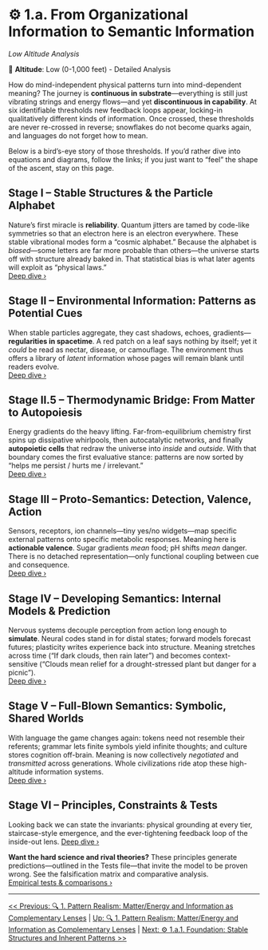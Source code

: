 # ⚙️ 1.a. From Organizational Information to Semantic Information
<!-- markdownlint-disable MD036 -->
*Low Altitude Analysis*
<!-- markdownlint-enable MD036 -->

📍 **Altitude**: Low (0-1,000 feet) - Detailed Analysis

How do mind-independent physical patterns turn into mind-dependent meaning?  The journey is **continuous in substrate**—everything is still just vibrating strings and energy flows—and yet **discontinuous in capability**.  At six identifiable thresholds new feedback loops appear, locking-in qualitatively different kinds of information.  Once crossed, these thresholds are never re-crossed in reverse; snowflakes do not become quarks again, and languages do not forget how to mean.

Below is a bird’s-eye story of those thresholds.  If you’d rather dive into equations and diagrams, follow the links; if you just want to “feel” the shape of the ascent, stay on this page.

## Stage I – Stable Structures & the Particle Alphabet

Nature’s first miracle is **reliability**.  Quantum jitters are tamed by code-like symmetries so that an electron here is an electron everywhere.  These stable vibrational modes form a  “cosmic alphabet.”  Because the alphabet is *biased*—some letters are far more probable than others—the universe starts off with structure already baked in.  That statistical bias is what later agents will exploit as “physical laws.”  
[Deep dive ›](1a1-foundation.md)

## Stage II – Environmental Information: Patterns as Potential Cues

When stable particles aggregate, they cast shadows, echoes, gradients—**regularities in spacetime**.  A red patch on a leaf says nothing by itself; yet it *could* be read as nectar, disease, or camouflage.  The environment thus offers a library of *latent* information whose pages will remain blank until readers evolve.  
[Deep dive ›](1a2-environmental-information.md)

## Stage II.5 – Thermodynamic Bridge: From Matter to Autopoiesis

Energy gradients do the heavy lifting.  Far-from-equilibrium chemistry first spins up dissipative whirlpools, then autocatalytic networks, and finally **autopoietic cells** that redraw the universe into *inside* and *outside*.  With that boundary comes the first evaluative stance: patterns are now sorted by “helps me persist / hurts me / irrelevant.”  
[Deep dive ›](1a25-thermodynamic-bridge.md)

## Stage III – Proto-Semantics: Detection, Valence, Action

Sensors, receptors, ion channels—tiny yes/no widgets—map specific external patterns onto specific metabolic responses.  Meaning here is **actionable valence**.  Sugar gradients *mean* food; pH shifts *mean* danger.  There is no detached representation—only functional coupling between cue and consequence.  
[Deep dive ›](1a3-proto-semantics.md)

## Stage IV – Developing Semantics: Internal Models & Prediction

Nervous systems decouple perception from action long enough to **simulate**.  Neural codes stand in for distal states; forward models forecast futures; plasticity writes experience back into structure.  Meaning stretches across time (“If dark clouds, then rain later”) and becomes context-sensitive (“Clouds mean relief for a drought-stressed plant but danger for a picnic”).  
[Deep dive ›](1a4-developing-semantics.md)

## Stage V – Full-Blown Semantics: Symbolic, Shared Worlds

With language the game changes again: tokens need not resemble their referents; grammar lets finite symbols yield infinite thoughts; and culture stores cognition off-brain.  Meaning is now collectively *negotiated* and *transmitted* across generations.  Whole civilizations ride atop these high-altitude information systems.  
[Deep dive ›](1a5-full-semantics.md)

## Stage VI – Principles, Constraints & Tests

Looking back we can state the invariants: physical grounding at every tier, staircase-style emergence, and the ever-tightening feedback loop of the inside-out lens.
[Deep dive ›](1a6-core-principles.md)

**Want the hard science and rival theories?** These principles generate predictions—outlined in the Tests file—that invite the model to be proven wrong. See the falsification matrix and comparative analysis.  
[Empirical tests & comparisons ›](1a7-tests-comparisons.md)

---
[<< Previous: 🔍 1. Pattern Realism: Matter/Energy and Information as Complementary Lenses](../1-pattern-realism.md) | [Up: 🔍 1. Pattern Realism: Matter/Energy and Information as Complementary Lenses](../1-pattern-realism.md) | [Next: ⚙️ 1.a.1. Foundation: Stable Structures and Inherent Patterns >>](1a1-foundation.md)
